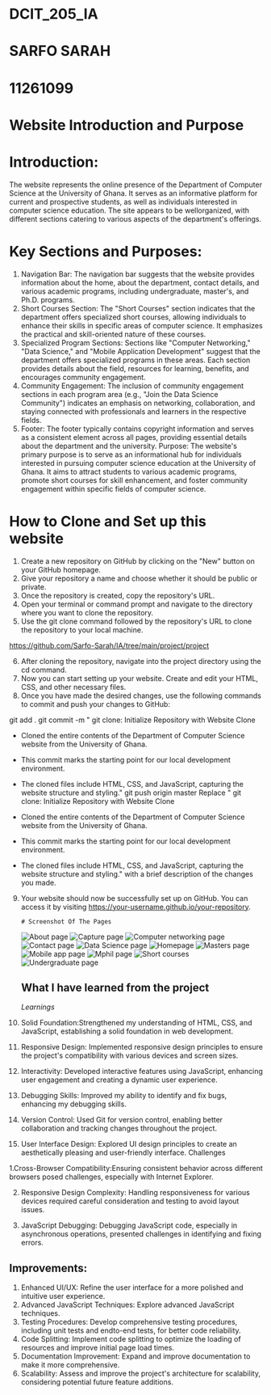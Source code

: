 # DCIT_205_IA

# SARFO SARAH

# 11261099

# Website Introduction and Purpose

# Introduction:

The website represents the online presence of the Department of Computer Science at the University of Ghana. It serves as an informative platform for current and prospective students, as well as individuals interested in computer science education. The site appears to be wellorganized, with different sections catering to various aspects of the department's offerings.

# Key Sections and Purposes:

1. Navigation Bar:
   The navigation bar suggests that the website provides information about the home, about the department, contact details, and various academic programs, including undergraduate, master's, and Ph.D. programs.
2. Short Courses Section:
   The "Short Courses" section indicates that the department offers specialized short courses, allowing individuals to enhance their skills in specific areas of computer science. It emphasizes the practical and skill-oriented nature of these courses.
3. Specialized Program Sections:
   Sections like "Computer Networking," "Data Science," and "Mobile Application Development" suggest that the department offers specialized programs in these areas. Each section provides details about the field, resources for learning, benefits, and encourages community engagement.
4. Community Engagement:
   The inclusion of community engagement sections in each program area (e.g., "Join the Data Science Community") indicates an emphasis on networking, collaboration, and staying connected with professionals and learners in the respective fields.
5. Footer:
   The footer typically contains copyright information and serves as a consistent element across all pages, providing essential details about the department and the university.
   Purpose:
   The website's primary purpose is to serve as an informational hub for individuals interested in pursuing computer science education at the University of Ghana. It aims to attract students to various academic programs, promote short courses for skill enhancement, and foster community engagement within specific fields of computer science.

# How to Clone and Set up this website

1. Create a new repository on GitHub by clicking on the "New" button on your GitHub homepage.
2. Give your repository a name and choose whether it should be public or private.
3. Once the repository is created, copy the repository's URL.
4. Open your terminal or command prompt and navigate to the directory where you want to clone the repository.
5. Use the git clone command followed by the repository's URL to clone the repository to your local machine.

https://github.com/Sarfo-Sarah/IA/tree/main/project/project

6. After cloning the repository, navigate into the project directory using the cd command.
7. Now you can start setting up your website. Create and edit your HTML, CSS, and other necessary files.
8. Once you have made the desired changes, use the following commands to commit and push your changes to GitHub:

git add .
git commit -m " git clone: Initialize Repository with Website Clone

- Cloned the entire contents of the Department of Computer Science website from the University of Ghana.
- This commit marks the starting point for our local development environment.
- The cloned files include HTML, CSS, and JavaScript, capturing the website structure and styling."
  git push origin master
  Replace " git clone: Initialize Repository with Website Clone

- Cloned the entire contents of the Department of Computer Science website from the University of Ghana.
- This commit marks the starting point for our local development environment.
- The cloned files include HTML, CSS, and JavaScript, capturing the website structure and styling." with a brief description of the changes you made.

9.  Your website should now be successfully set up on GitHub. You can access it by visiting https://your-username.github.io/your-repository.

        # Screenshot Of The Pages

    ![About page](css/Screenshots/about.jpg)
    ![Capture page](css/Screenshots/Capture.PNG)
    ![Computer networking page](<css/Screenshots/computer networking page.jpg>)
    ![Contact page](css/Screenshots/contact.jpg)
    ![Data Science page](<css/Screenshots/data science page.jpg>)
    ![Homepage](css/Screenshots/homepage.jpg)
    ![Masters page](<css/Screenshots/masters page.jpg>)
    ![Mobile app page](<css/Screenshots/mobile app page.jpg>)
    ![Mphil page](<css/Screenshots/Mphil page.jpg>)
    ![Short courses](<css/Screenshots/shorts courses.jpg>)
    ![Undergraduate page](<css/Screenshots/undergraduate page.jpg>)

    ## What I have learned from the project

    _Learnings_

1.  Solid Foundation:Strengthened my understanding of HTML, CSS, and JavaScript, establishing a solid foundation in web development.

1.  Responsive Design: Implemented responsive design principles to ensure the project's compatibility with various devices and screen sizes.

1.  Interactivity: Developed interactive features using JavaScript, enhancing user engagement and creating a dynamic user experience.

1.  Debugging Skills: Improved my ability to identify and fix bugs, enhancing my debugging skills.

1.  Version Control: Used Git for version control, enabling better collaboration and tracking changes throughout the project.

1.  User Interface Design: Explored UI design principles to create an aesthetically pleasing and user-friendly interface.
    Challenges

1.Cross-Browser Compatibility:Ensuring consistent behavior across different browsers posed challenges, especially with Internet Explorer.

2. Responsive Design Complexity: Handling responsiveness for various devices required careful consideration and testing to avoid layout issues.

3. JavaScript Debugging: Debugging JavaScript code, especially in asynchronous operations, presented challenges in identifying and fixing errors.

## Improvements:

1. Enhanced UI/UX: Refine the user interface for a more polished and intuitive user experience.
2. Advanced JavaScript Techniques: Explore advanced JavaScript techniques.
3. Testing Procedures: Develop comprehensive testing procedures, including unit tests and endto-end tests, for better code reliability.
4. Code Splitting: Implement code splitting to optimize the loading of resources and improve initial page load times.
5. Documentation Improvement: Expand and improve documentation to make it more comprehensive.
6. Scalability: Assess and improve the project's architecture for scalability, considering potential future feature additions.

